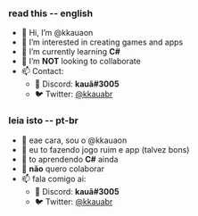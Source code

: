 ### read this -- english
- 👋 Hi, I’m @kkauaon
- 👀 I’m interested in creating games and apps
- 🌱 I’m currently learning **C#**
- 💞️ I’m **NOT** looking to collaborate
- 📫 Contact:
  - 💬 Discord: **kauã#3005**
  - 🐦 Twitter: [@kkauabr](https://twitter.com/kkauabr)
  
### leia isto -- pt-br
- 👋 eae cara, sou o @kkauaon
- 👀 eu to fazendo jogo ruim e app (talvez bons)
- 🌱 to aprendendo **C#** ainda
- 💞️ **não** quero colaborar
- 📫 fala comigo ai:
  - 💬 Discord: **kauã#3005**
  - 🐦 Twitter: [@kkauabr](https://twitter.com/kkauabr)

<!---
kkauaon/kkauaon is a ✨ special ✨ repository because its `README.md` (this file) appears on your GitHub profile.
You can click the Preview link to take a look at your changes.
--->
